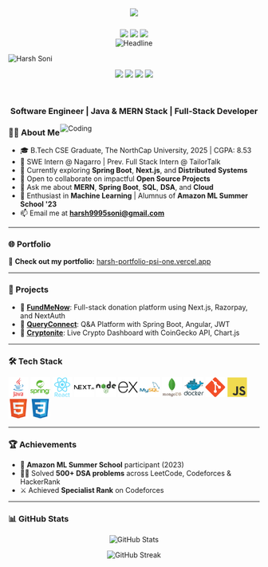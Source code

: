 <h1 align="center" style="color:#faebee"> 
  <img height="40px" src="https://img.shields.io/badge/-Hello world!👋-faebee?&style=for-the-badge&logoWidth=50" />
</h1>

<div align="center">
  <img height="40px" src="https://img.shields.io/badge/-I'm-faebee?&style=for-the-badge&logoWidth=50" />
  <img height="40px" src="https://img.shields.io/badge/-HARSH-8A2BE2?&style=for-the-badge&logoWidth=50" />
  <img height="40px" src="https://img.shields.io/badge/-SONI-faebee?&style=for-the-badge&logoWidth=50" />

  <br />

  <img src="https://readme-typing-svg.herokuapp.com/?color=8A2BE2&size=32&center=true&vCenter=true&width=600&height=50&pause=1000&vCenter=true&background=faebee&lines=Hi+there+I'm+Harsh+Soni+%F0%9F%91%8B;Full-stack+Developer;Problem+Solver;Spring+%2B+MERN+Stack+Expert" alt="Headline" />

  <p align="left">
    <img src="https://komarev.com/ghpvc/?username=harshcode1&label=Profile%20views&color=0e75b6&style=flat" alt="Harsh Soni" />
  </p>

  <a href="https://www.linkedin.com/in/harsh-soni-885651221/"><img src="https://img.shields.io/badge/LinkedIn-0077B5?style=for-the-badge&logo=linkedin&logoColor=white" /></a>
  <a href="https://leetcode.com/SONI_HARSH/"><img src="https://img.shields.io/badge/Leetcode-FFA500?style=for-the-badge&logo=leetcode&logoColor=white" /></a>
  <a href="mailto:harsh9995soni@gmail.com"><img src="https://img.shields.io/badge/Gmail-D14836?style=for-the-badge&logo=gmail&logoColor=white" /></a>
  <a href="https://x.com/Harsh21_Soni"><img src="https://img.shields.io/badge/Twitter-1DA1F2?style=for-the-badge&logo=twitter&logoColor=white" /></a>
</div>

<br />

<h3 align="center">Software Engineer | Java & MERN Stack | Full-Stack Developer</h3>

<img align="right" alt="Coding" width="400" src="https://media3.giphy.com/media/qgQUggAC3Pfv687qPC/giphy.gif" />

### 👨‍💻 About Me
- 🎓 B.Tech CSE Graduate, The NorthCap University, 2025 | CGPA: 8.53  
- 💼 SWE Intern @ Nagarro | Prev. Full Stack Intern @ TailorTalk  
- 🔭 Currently exploring **Spring Boot**, **Next.js**, and **Distributed Systems**  
- 👯 Open to collaborate on impactful **Open Source Projects**  
- 💬 Ask me about **MERN**, **Spring Boot**, **SQL**, **DSA**, and **Cloud**  
- 🧠 Enthusiast in **Machine Learning** | Alumnus of **Amazon ML Summer School '23**  
- 📫 Email me at **harsh9995soni@gmail.com**

---

### 🌐 Portfolio

🚀 **Check out my portfolio:** [harsh-portfolio-psi-one.vercel.app](https://harsh-portfolio-psi-one.vercel.app/)

---

### 🚀 Projects

- 🔗 [**FundMeNow**](https://github.com/harshcode1/FundMeNow): Full-stack donation platform using Next.js, Razorpay, and NextAuth  
- 🔗 [**QueryConnect**](https://github.com/harshcode1/QueryConnect): Q&A Platform with Spring Boot, Angular, JWT  
- 🔗 [**Cryptonite**](https://github.com/harshcode1/Cryptonite): Live Crypto Dashboard with CoinGecko API, Chart.js

---

### 🛠️ Tech Stack

<p>
<img src="https://github.com/devicons/devicon/blob/master/icons/java/java-original-wordmark.svg" width="40" title="Java"/>
<img src="https://github.com/devicons/devicon/blob/master/icons/spring/spring-original-wordmark.svg" width="40" title="Spring Boot"/>
<img src="https://github.com/devicons/devicon/blob/master/icons/react/react-original-wordmark.svg" width="40" title="React"/>
<img src="https://github.com/devicons/devicon/blob/master/icons/nextjs/nextjs-original-wordmark.svg" width="40" title="Next.js"/>
<img src="https://github.com/devicons/devicon/blob/master/icons/nodejs/nodejs-original-wordmark.svg" width="40" title="Node.js"/>
<img src="https://github.com/devicons/devicon/blob/master/icons/express/express-original.svg" width="40" title="Express"/>
<img src="https://github.com/devicons/devicon/blob/master/icons/mysql/mysql-original-wordmark.svg" width="40" title="MySQL"/>
<img src="https://github.com/devicons/devicon/blob/master/icons/mongodb/mongodb-original-wordmark.svg" width="40" title="MongoDB"/>
<img src="https://github.com/devicons/devicon/blob/master/icons/docker/docker-original-wordmark.svg" width="40" title="Docker"/>
<img src="https://github.com/devicons/devicon/blob/master/icons/git/git-original.svg" width="40" title="Git"/>
<img src="https://github.com/devicons/devicon/blob/master/icons/javascript/javascript-original.svg" width="40" title="JavaScript"/>
<img src="https://github.com/devicons/devicon/blob/master/icons/html5/html5-original.svg" width="40" title="HTML"/>
<img src="https://github.com/devicons/devicon/blob/master/icons/css3/css3-original.svg" width="40" title="CSS"/>
</p>

---

### 🏆 Achievements
- 🥇 **Amazon ML Summer School** participant (2023)
- 👨‍💻 Solved **500+ DSA problems** across LeetCode, Codeforces & HackerRank
- ⚔️ Achieved **Specialist Rank** on Codeforces

---

### 📊 GitHub Stats

<p align="center">
  <img src="https://github-readme-stats.vercel.app/api?username=harshcode1&show_icons=true&theme=dracula&count_private=true" alt="GitHub Stats" />
</p>

<p align="center">
  <img src="https://github-readme-streak-stats.herokuapp.com/?user=harshcode1&theme=dracula" alt="GitHub Streak" />
</p>
